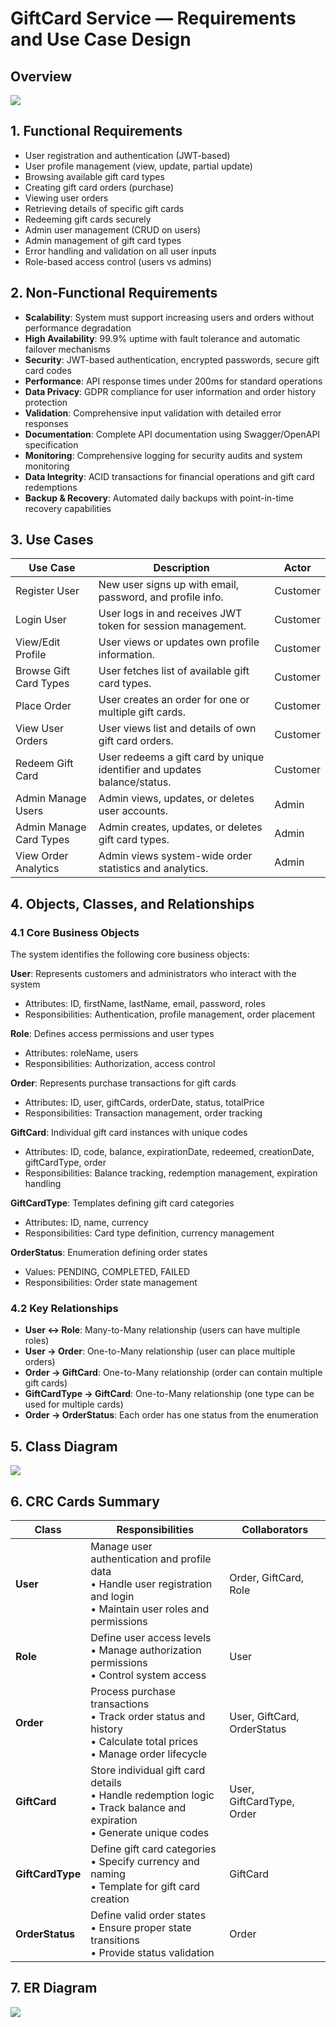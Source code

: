 # GiftCard Service — Requirements and Use Case Design

## Overview
![](./images/panel.jpg)

## 1. Functional Requirements
- User registration and authentication (JWT-based)  
- User profile management (view, update, partial update)  
- Browsing available gift card types  
- Creating gift card orders (purchase)  
- Viewing user orders  
- Retrieving details of specific gift cards  
- Redeeming gift cards securely  
- Admin user management (CRUD on users)  
- Admin management of gift card types  
- Error handling and validation on all user inputs  
- Role-based access control (users vs admins)

## 2. Non-Functional Requirements
- **Scalability**: System must support increasing users and orders without performance degradation
- **High Availability**: 99.9% uptime with fault tolerance and automatic failover mechanisms
- **Security**: JWT-based authentication, encrypted passwords, secure gift card codes
- **Performance**: API response times under 200ms for standard operations
- **Data Privacy**: GDPR compliance for user information and order history protection
- **Validation**: Comprehensive input validation with detailed error responses
- **Documentation**: Complete API documentation using Swagger/OpenAPI specification
- **Monitoring**: Comprehensive logging for security audits and system monitoring
- **Data Integrity**: ACID transactions for financial operations and gift card redemptions
- **Backup & Recovery**: Automated daily backups with point-in-time recovery capabilities

## 3. Use Cases

| Use Case                  | Description                                                                                     | Actor    |
|---------------------------|-------------------------------------------------------------------------------------------------|----------|
| Register User             | New user signs up with email, password, and profile info.                                       | Customer |
| Login User                | User logs in and receives JWT token for session management.                                     | Customer |
| View/Edit Profile         | User views or updates own profile information.                                                 | Customer |
| Browse Gift Card Types    | User fetches list of available gift card types.                                                | Customer |
| Place Order              | User creates an order for one or multiple gift cards.                                          | Customer |
| View User Orders         | User views list and details of own gift card orders.                                           | Customer |
| Redeem Gift Card         | User redeems a gift card by unique identifier and updates balance/status.                       | Customer |
| Admin Manage Users       | Admin views, updates, or deletes user accounts.                                                | Admin    |
| Admin Manage Card Types  | Admin creates, updates, or deletes gift card types.                                            | Admin    |
| View Order Analytics     | Admin views system-wide order statistics and analytics.                                        | Admin    |

## 4. Objects, Classes, and Relationships

### 4.1 Core Business Objects
The system identifies the following core business objects:

**User**: Represents customers and administrators who interact with the system
- Attributes: ID, firstName, lastName, email, password, roles
- Responsibilities: Authentication, profile management, order placement

**Role**: Defines access permissions and user types
- Attributes: roleName, users
- Responsibilities: Authorization, access control

**Order**: Represents purchase transactions for gift cards
- Attributes: ID, user, giftCards, orderDate, status, totalPrice
- Responsibilities: Transaction management, order tracking

**GiftCard**: Individual gift card instances with unique codes
- Attributes: ID, code, balance, expirationDate, redeemed, creationDate, giftCardType, order
- Responsibilities: Balance tracking, redemption management, expiration handling

**GiftCardType**: Templates defining gift card categories
- Attributes: ID, name, currency
- Responsibilities: Card type definition, currency management

**OrderStatus**: Enumeration defining order states
- Values: PENDING, COMPLETED, FAILED
- Responsibilities: Order state management

### 4.2 Key Relationships
- **User ↔ Role**: Many-to-Many relationship (users can have multiple roles)
- **User → Order**: One-to-Many relationship (user can place multiple orders)
- **Order → GiftCard**: One-to-Many relationship (order can contain multiple gift cards)
- **GiftCardType → GiftCard**: One-to-Many relationship (one type can be used for multiple cards)
- **Order → OrderStatus**: Each order has one status from the enumeration

## 5. Class Diagram
![](./images/diagram.jpg)

## 6. CRC Cards Summary

| Class         | Responsibilities                                    | Collaborators                         |
|---------------|---------------------------------------------------|-------------------------------------|
| **User**      | Manage user authentication and profile data<br>• Handle user registration and login<br>• Maintain user roles and permissions | Order, GiftCard, Role               |
| **Role**      |  Define user access levels<br>• Manage authorization permissions<br>• Control system access | User                                |
| **Order**     |  Process purchase transactions<br>• Track order status and history<br>• Calculate total prices<br>• Manage order lifecycle | User, GiftCard, OrderStatus        |
| **GiftCard**  |  Store individual gift card details<br>• Handle redemption logic<br>• Track balance and expiration<br>• Generate unique codes | User, GiftCardType, Order          |
| **GiftCardType** |  Define gift card categories<br>• Specify currency and naming<br>• Template for gift card creation | GiftCard                         |
| **OrderStatus** |  Define valid order states<br>• Ensure proper state transitions<br>• Provide status validation | Order                            |

## 7. ER Diagram
![](./images/ER.jpg)
